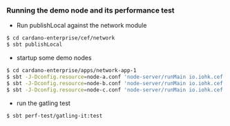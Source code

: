 ### Running the demo node and its performance test

* Run publishLocal against the network module 
```bash
$ cd cardano-enterprise/cef/network 
$ sbt publishLocal
```
* startup some demo nodes
```bash 
$ cd cardano-enterprise/apps/network-app-1
$ sbt -J-Dconfig.resource=node-a.conf 'node-server/runMain io.iohk.cef.NetworkApp1' &
$ sbt -J-Dconfig.resource=node-b.conf 'node-server/runMain io.iohk.cef.NetworkApp1' &
$ sbt -J-Dconfig.resource=node-c.conf 'node-server/runMain io.iohk.cef.NetworkApp1' &
``` 
* run the gatling test
```bash
$ sbt perf-test/gatling-it:test
```
